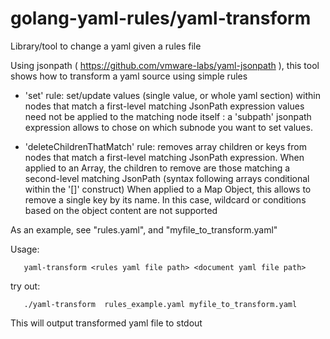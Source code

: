 # golang-yaml-rules/yaml-transform
Library/tool to change a yaml given a rules file

Using jsonpath ( https://github.com/vmware-labs/yaml-jsonpath ), this tool shows how to 
transform a yaml source using simple rules

- 'set' rule:  set/update values (single value, or whole yaml section) within nodes that match a first-level matching JsonPath expression
       values need not be applied to the matching node itself : a 'subpath' jsonpath expression allows to chose on which subnode you want to 
       set values.
       
- 'deleteChildrenThatMatch' rule:  removes array children or keys from nodes that match a first-level matching JsonPath expression.
       When applied to an Array, the children to remove are those matching a second-level matching JsonPath (syntax following arrays conditional within the '[]' construct)
       When applied to a Map Object, this allows to remove a single key by its name. In this case, wildcard or conditions based on the object content are not supported


As an example, see "rules.yaml", and "myfile_to_transform.yaml"


Usage:

       yaml-transform <rules yaml file path> <document yaml file path>

try out:
       
       ./yaml-transform  rules_example.yaml myfile_to_transform.yaml

This will output transformed yaml file to stdout

